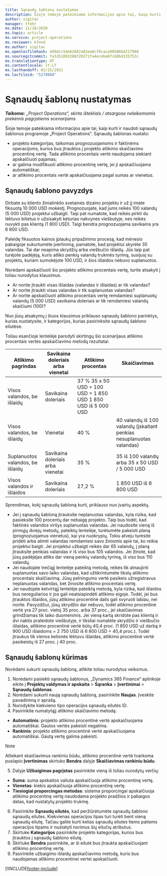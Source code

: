 ```yaml
---
title: Sąnaudų šablonų nustatymas
description: Šioje temoje pateikiama informacijos apie tai, kaip kurti ir naudoti sąnaudų šablonus programoje „Project Operations”.
author: sigitac
manager: tfehr
ms.date: 11/18/2020
ms.topic: article
ms.service: project-operations
ms.reviewer: kfend
ms.author: sigitac
ms.openlocfilehash: 4d9dcc54e62682a02ea6cf8caca90586b4217908
ms.sourcegitcommit: fa32b1893286f20271fa4ec4be8fc68bd135f53c
ms.translationtype: HT
ms.contentlocale: lt-LT
ms.lasthandoff: 02/15/2021
ms.locfileid: "5278968"
---
```

# <a name="set-up-cost-templates"></a>Sąnaudų šablonų nustatymas

_**Taikoma:** „Project Operations“, skirta ištekliais / atsargose nelaikomomis prekėmis pagrįstiems scenarijams_


Šioje temoje pateikiama informacijos apie tai, kaip kurti ir naudoti sąnaudų šablonus programoje „Project Operations”. Sąnaudų šablonas nustato:

- projekto kategorijas, taikomas prognozuojamoms ir faktinėms operacijoms, kurios bus įtrauktos į projekto atlikimo skaičiavimo procentinę vertę. Tada atlikimo procentais vertė naudojama siekiant apskaičiuoti pajamas;
- ar galima modifikuoti atlikimo procentinę vertę, jei ji apskaičiuojama automatiškai;
- ar atlikimo procentais vertė apskaičiuojama pagal sumas ar vienetus.

## <a name="cost-template-example"></a>Sąnaudų šablono pavyzdys

Dirbate su kliento žiniatinklio svetainės dizaino projektu ir už jį imate fiksuotą 10 000 USD mokestį. Prognozuojate, kad jums reikės 100 valandų (5 000 USD) projektui užbaigti. Taip pat numatote, kad reikės pirkti du lėktuvo bilietus ir užsisakyti keturias nakvynes viešbutyje, nes reikės nuvykti pas klientą (1 800 USD). Taigi bendra prognozuojama savikaina yra 6 800 USD.

Paleidę fiksuotos kainos įplaukų pripažinimo procesą, kad mėnesio pabaigoje sukurtumėte įvertinimą, pamatote, kad projektui skyrėte 35 valandas. Tai dar neapima skrydžių arba viešbučio išlaidų. Jūs taip pat turėjote padėjėją, kuris atliko penkių valandų trukmės tyrimą, susijusį su projektu, kuriam sumokėjote 100 USD, ir šios išlaidos nebuvo suplanuotos.

Norėdami apskaičiuoti šio projekto atlikimo procentais vertę, turite atsakyti į toliau nurodytus klausimus.

- Ar norite įtraukti visas išlaidas (valandas ir išlaidas) ar tik valandas?
- Ar norite įtraukti visas valandas ir tik suplanuotas valandas?
- Ar norite apskaičiuoti atlikimo procentais vertę remdamiesi suplanuotų valandų (5 000 USD) savikaina doleriais ar tik remdamiesi valandų skaičiumi (100)?

Nuo jūsų atsakymų į šiuos klausimus priklauso sąnaudų šablono parinktys, kurias nustatysite, ir kategorijos, kurias pasirinksite sąnaudų šablono eilutėse.

Toliau esančioje lentelėje parodyti skirtingų šio scenarijaus atlikimo procentais vertės apskaičiavimo metodų rezultatai.

| Atlikimo pagrindas | Savikaina doleriais arba vienetai | Atlikimo procentas | Skaičiavimas |
| --- | --- | --- | --- |
| Visos valandos, be išlaidų | Savikaina doleriais | 37 % 35 x 50 USD + 100 USD = 1 850 USD 1 850 USD iš 5 000 USD |
| Visos valandos, be išlaidų | Vienetai | 40 % | 40 valandų iš 100 valandų (įskaitant penkias nesuplanuotas valandas) |
| Suplanuotos valandos, be išlaidų | Savikaina doleriais arba vienetai | 35 % | 35 iš 100 valandų arba 35 x 50 USD / 5 000 USD |
| Visos valandos ir išlaidos | Savikaina doleriais | 27,2 % | 1 850 USD iš 6 800 USD |

Sprendimas, kokį sąnaudų šabloną kurti, priklauso nuo įvairių aspektų.

- Jei į sąnaudų šabloną įtrauksite neplanuotas valandas, kyla rizika, kad pasieksite 100 procentų dar nebaigę projekto. Taip bus todėl, kad faktinės valandos viršys suplanuotas valandas. Jei naudosite vieną iš pirmųjų dviejų metodų, pateiktų lentelėje, turėtumėte pakeisti planą (prognozuojamus vienetus), kai yra nuokrypių. Tokiu atveju turėsite pridėti arba atimti valandas remdamiesi savo žiniomis apie tai, ko reikia projektui baigti. Jei projektui užbaigti reikės dar 65 valandų, į planą įtrauksite penkias valandas ir iš viso bus 105 valandos. Jei žinote, kad jūsų padėjėjas atliks dar vieną penkių valandų tyrimą, iš viso bus 110 valandų.
- Jei naudojate trečiąjį lentelėje pateiktą metodą, reikės tik atnaujinti suplanuotas savo laiko valandas, kad užtikrintumėte tikslų atlikimo procentais skaičiavimą. Jūsų pelningumo vertė pasikeis užregistravus neplanuotas valandas, bet žinosite atlikimo procentais vertę.
- Jei naudojate ketvirtąjį lentelėje pateiktą metodą, kyla rizika, kad išlaidos bus nereguliarios ir jos gali neatsispindėti atlikimo eigoje. Todėl, jei bus įtrauktos išlaidos, jūsų atlikimo procentinė dalis gali svyruoti labiau, nei norite. Pavyzdžiui, jūsų skrydžio dar nebuvo, todėl atlikimo procentinė vertė yra 27 proc. vietoj 35 proc. arba 37 proc., jei skaičiavimas grindžiamas tik laiko duomenimis. Jei vieną kartą skridote pas klientą ir dvi naktis praleidote viešbutyje, ir tiksliai numatėte skrydžio ir viešbučio išlaidas, atlikimo procentinė vertė būtų 40,4 proc. (1 850 USD už darbą ir 900 USD išlaidoms = 2 750 USD iš 6 800 USD = 40,4 proc.). Todėl įtraukus tik vienos kelionės lėktuvu išlaidas, atlikimo procentinė vertė pasikeistų iš 27 proc. į 40 proc.

## <a name="create-cost-templates"></a>Sąnaudų šablonų kūrimas
Norėdami sukurti sąnaudų šabloną, atlikite toliau nurodytus veiksmus.

1. Norėdami pasiekti sąnaudų šablonus, „Dynamics 365 Finance“ aplinkoje eikite į **Projektų valdymas ir apskaita** > **Sąranka** > **Įvertinimai** > **Sąnaudų šablonas**.
2. Norėdami sukurti naują sąnaudų šabloną, pasirinkite **Naujas**. Įveskite pavadinimą ir aprašą.
3. Nurodykite kiekvieno tipo operacijos sąnaudų eilutės ID.
4. Pasirinkite numatytąjį atlikimo skaičiavimo metodą:

  - **Automatinis**: projekto atlikimo procentinė vertė apskaičiuojama automatiškai. Gautos vertės pakeisti negalima.
  - **Rankinis**: projekto atlikimo procentinė vertė apskaičiuojama automatiškai. Gautą vertę galima pakeisti.

  > [!NOTE]
  > Atliekant skaičiavimus rankiniu būdu, atlikimo procentinė vertė tvarkoma puslapio **Įvertinimas** skirtuko **Bendra** dalyje **Skaičiavimas rankiniu būdu**.

5. Dalyje **Užbaigimas pagrįstas** pasirinkite vieną iš toliau nurodytų verčių:

  - **Suma**: suma apskaitos valiuta apskaičiuoja atlikimo procentinę vertę.
  - **Vienetas**: kiekis apskaičiuoja atlikimo procentinę vertę.
  - **Tiesiogiai proporcingas metodas**: sistema proporcingai apskaičiuoja atlikimo procentinę vertę naudodama projekto pradžios ir pabaigos datas, kad nustatytų projekto trukmę.

6. Pasirinkite **Sąnaudų eilutės**, kad peržiūrėtumėte sąnaudų šablono sąnaudų eilutes. Kiekvienas operacijos tipas turi turėti bent vieną sąnaudų eilutę. Tačiau galite kurti kelias sąnaudų eilutes tiems patiems operacijos tipams ir nustatyti norimus šių eilučių atributus.
7. Skirtuke **Kategorijos** pasirinkite projekto kategorijas, kurios bus įtrauktos į sąnaudų šablono eilutę.
8. Skirtuke **Bendra** pasirinkite, ar ši eilutė bus įtraukta apskaičiuojant atlikimo procentinę vertę.
9. Pasirinkite užbaigimo išlaidų apskaičiavimo metodą, kuris bus naudojamas atlikimo procentinei vertei apskaičiuoti.


[!INCLUDE[footer-include](../includes/footer-banner.md)]